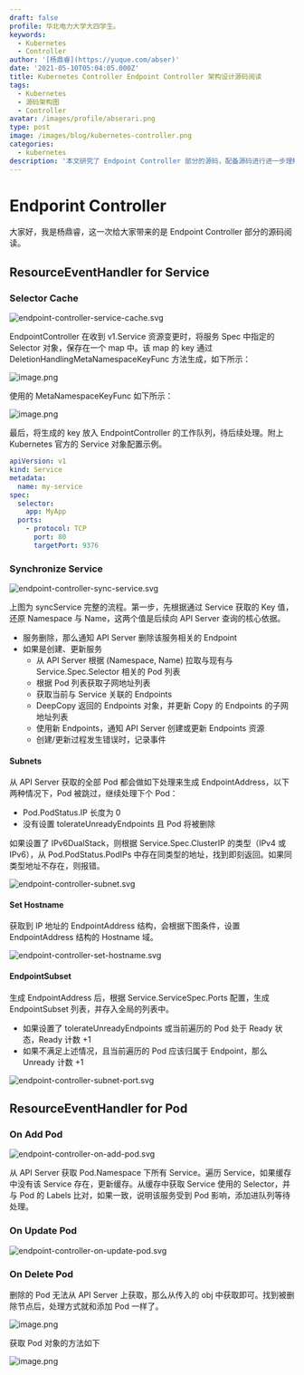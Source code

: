```yaml
---
draft: false
profile: 华北电力大学大四学生。
keywords:
  - Kubernetes
  - Controller
author: '[杨鼎睿](https://yuque.com/abser)'
date: '2021-05-10T05:04:05.000Z'
title: Kubernetes Controller Endpoint Controller 架构设计源码阅读
tags:
  - Kubernetes
  - 源码架构图
  - Controller
avatar: /images/profile/abserari.png
type: post
image: /images/blog/kubernetes-controller.png
categories:
  - kubernetes
description: '本文研究了 Endpoint Controller 部分的源码，配备源码进行进一步理解，可以加深理解,增强相关设计能力。'
---
```


# Endporint Controller

大家好，我是杨鼎睿，这一次给大家带来的是 Endpoint Controller 部分的源码阅读。

## ResourceEventHandler for Service

### Selector Cache

![endpoint-controller-service-cache.svg](../.gitbook/assets/9%20%286%29.png)

EndpointController 在收到 v1.Service 资源变更时，将服务 Spec 中指定的 Selector 对象，保存在一个 map 中。该 map 的 key 通过 DeletionHandlingMetaNamespaceKeyFunc 方法生成，如下所示：

![image.png](../.gitbook/assets/10%20%284%29.png)

使用的 MetaNamespaceKeyFunc 如下所示：

![image.png](../.gitbook/assets/11%20%284%29.png)

最后，将生成的 key 放入 EndpointController 的工作队列，待后续处理。附上 Kubernetes 官方的 Service 对象配置示例。

```yaml
apiVersion: v1
kind: Service
metadata:
  name: my-service
spec:
  selector:
    app: MyApp
  ports:
    - protocol: TCP
      port: 80
      targetPort: 9376
```

### Synchronize Service

![endpoint-controller-sync-service.svg](../.gitbook/assets/12%20%283%29.png)

上图为 syncService 完整的流程。第一步，先根据通过 Service 获取的 Key 值，还原 Namespace 与 Name，这两个值是后续向 API Server 查询的核心依据。

* 服务删除，那么通知 API Server 删除该服务相关的 Endpoint
* 如果是创建、更新服务
  * 从 API Server 根据 \(Namespace, Name\) 拉取与现有与 Service.Spec.Selector 相关的 Pod 列表
  * 根据 Pod 列表获取子网地址列表
  * 获取当前与 Service 关联的 Endpoints
  * DeepCopy 返回的 Endpoints 对象，并更新 Copy 的 Endpoints 的子网地址列表
  * 使用新 Endpoints，通知 API Server 创建或更新 Endpoints 资源
  * 创建/更新过程发生错误时，记录事件

#### Subnets

从 API Server 获取的全部 Pod 都会做如下处理来生成 EndpointAddress，以下两种情况下，Pod 被跳过，继续处理下个 Pod：

* Pod.PodStatus.IP 长度为 0
* 没有设置 tolerateUnreadyEndpoints 且 Pod 将被删除

如果设置了 IPv6DualStack，则根据 Service.Spec.ClusterIP 的类型（IPv4 或 IPv6），从 Pod.PodStatus.PodIPs 中存在同类型的地址，找到即刻返回。如果同类型地址不存在，则报错。

![endpoint-controller-subnet.svg](../.gitbook/assets/13%20%282%29.png)

#### Set Hostname

获取到 IP 地址的 EndpointAddress 结构，会根据下图条件，设置 EndpointAddress 结构的 Hostname 域。

![endpoint-controller-set-hostname.svg](../.gitbook/assets/14%20%282%29.png)

#### EndpointSubset

生成 EndpointAddress 后，根据 Service.ServiceSpec.Ports 配置，生成 EndpointSubset 列表，并存入全局的列表中。

* 如果设置了 tolerateUnreadyEndpoints 或当前遍历的 Pod 处于 Ready 状态，Ready 计数 +1
* 如果不满足上述情况，且当前遍历的 Pod 应该归属于 Endpoint，那么 Unready 计数 +1

![endpoint-controller-subnet-port.svg](../.gitbook/assets/15%20%282%29.png)

## ResourceEventHandler for Pod

### On Add Pod

![endpoint-controller-on-add-pod.svg](../.gitbook/assets/16%20%281%29.png)

从 API Server 获取 Pod.Namespace 下所有 Service。遍历 Service，如果缓存中没有该 Service 存在，更新缓存。从缓存中获取 Service 使用的 Selector，并与 Pod 的 Labels 比对，如果一致，说明该服务受到 Pod 影响，添加进队列等待处理。

### On Update Pod

![endpoint-controller-on-update-pod.svg](../.gitbook/assets/17%20%281%29.png)

### On Delete Pod

删除的 Pod 无法从 API Server 上获取，那么从传入的 obj 中获取即可。找到被删除节点后，处理方式就和添加 Pod 一样了。

![image.png](../.gitbook/assets/18%20%283%29.png)

获取 Pod 对象的方法如下

![image.png](../.gitbook/assets/19%20%284%29.png)


